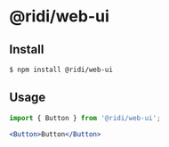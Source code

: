 # @ridi/web-ui

## Install
```bash
$ npm install @ridi/web-ui
```

## Usage
```jsx static
import { Button } from '@ridi/web-ui';

<Button>Button</Button>
```
